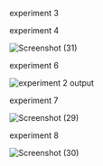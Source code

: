 experiment 3





experiment 4

![Screenshot (31)](https://user-images.githubusercontent.com/113325376/216054903-96dd9707-2df3-43de-b8ac-c61e55ed3450.png)



experiment 6


![experiment 2 output](https://user-images.githubusercontent.com/113325376/216052361-531f1c61-a630-4032-a6bb-af62d7227124.png)



experiment 7

![Screenshot (29)](https://user-images.githubusercontent.com/113325376/216053332-f2b93428-6344-4c7a-8a11-78d515e6c7c8.png)



experiment 8


![Screenshot (30)](https://user-images.githubusercontent.com/113325376/216053901-abdf2925-7880-4038-9242-d93980f46edc.png)



